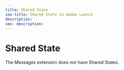 ```yaml
---
title: Shared State
seo-title: Shared State in Adobe Launch
description: 
seo- description: 
---
```


# Shared State

The Messages extension does not have Shared States.

